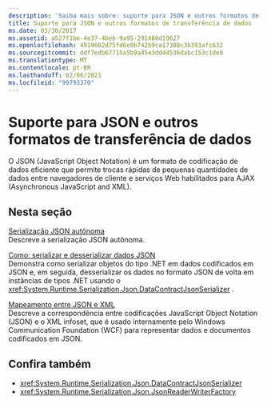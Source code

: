 ```yaml
---
description: 'Saiba mais sobre: suporte para JSON e outros formatos de Transferência de Dados'
title: Suporte para JSON e outros formatos de transferência de dados
ms.date: 03/30/2017
ms.assetid: a527f1be-4e37-4beb-9a95-291480d19627
ms.openlocfilehash: 4919082d75fd6e0b742b9ca17308c3b393afc632
ms.sourcegitcommit: ddf7edb67715a5b9a45e3dd44536dabc153c1de0
ms.translationtype: MT
ms.contentlocale: pt-BR
ms.lasthandoff: 02/06/2021
ms.locfileid: "99793370"
---
```

# <a name="support-for-json-and-other-data-transfer-formats"></a>Suporte para JSON e outros formatos de transferência de dados

O JSON (JavaScript Object Notation) é um formato de codificação de dados eficiente que permite trocas rápidas de pequenas quantidades de dados entre navegadores de cliente e serviços Web habilitados para AJAX (Asynchronous JavaScript and XML).  
  
## <a name="in-this-section"></a>Nesta seção  

 [Serialização JSON autônoma](stand-alone-json-serialization.md)  
 Descreve a serialização JSON autônoma.  
  
 [Como: serializar e desserializar dados JSON](how-to-serialize-and-deserialize-json-data.md)  
 Demonstra como serializar objetos do tipo .NET em dados codificados em JSON e, em seguida, desserializar os dados no formato JSON de volta em instâncias de tipos .NET usando o <xref:System.Runtime.Serialization.Json.DataContractJsonSerializer> .  
  
 [Mapeamento entre JSON e XML](mapping-between-json-and-xml.md)  
 Descreve a correspondência entre codificações JavaScript Object Notation (JSON) e o XML infoset, que é usado internamente pelo Windows Communication Foundation (WCF) para representar dados e documentos codificados em JSON.  
  
## <a name="see-also"></a>Confira também

- <xref:System.Runtime.Serialization.Json.DataContractJsonSerializer>
- <xref:System.Runtime.Serialization.Json.JsonReaderWriterFactory>
